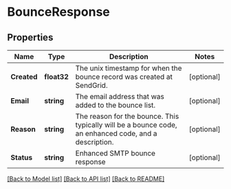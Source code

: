 # BounceResponse

## Properties

Name | Type | Description | Notes
------------ | ------------- | ------------- | -------------
**Created** | **float32** | The unix timestamp for when the bounce record was created at SendGrid. |[optional] 
**Email** | **string** | The email address that was added to the bounce list. |[optional] 
**Reason** | **string** | The reason for the bounce. This typically will be a bounce code, an enhanced code, and a description. |[optional] 
**Status** | **string** | Enhanced SMTP bounce response |[optional] 

[[Back to Model list]](../README.md#documentation-for-models) [[Back to API list]](../README.md#documentation-for-api-endpoints) [[Back to README]](../README.md)



